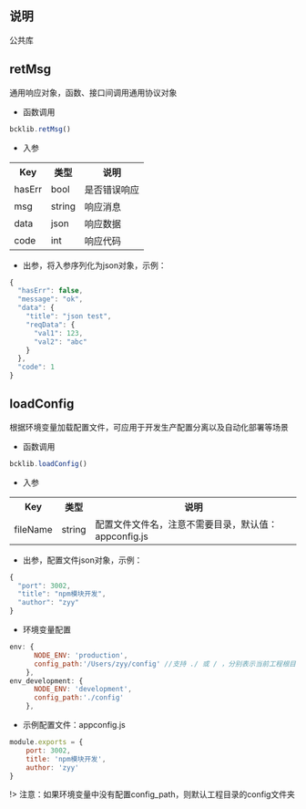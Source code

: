## 说明
公共库

## retMsg
通用响应对象，函数、接口间调用通用协议对象
- 函数调用
```javascript
bcklib.retMsg()
```

- 入参
<table data-hy-role="doctbl">
    <tr>
        <th>Key</th>
        <th>类型</th>
        <th>说明</th>
    </tr>
    <tr>
        <td>hasErr</td>
        <td>bool</td>
        <td>是否错误响应</td>
    </tr>
    <tr>
        <td>msg</td>
        <td>string</td>
        <td>响应消息</td>
    </tr>
    <tr>
        <td>data</td>
        <td>json</td>
        <td>响应数据</td>
    </tr>
    <tr>
        <td>code</td>
        <td>int</td>
        <td>响应代码</td>
    </tr>
</table>

- 出参，将入参序列化为json对象，示例：
```javascript
{
  "hasErr": false,
  "message": "ok",
  "data": {
    "title": "json test",
    "reqData": {
      "val1": 123,
      "val2": "abc"
    }
  },
  "code": 1
}
```

## loadConfig
根据环境变量加载配置文件，可应用于开发生产配置分离以及自动化部署等场景
- 函数调用
```javascript
bcklib.loadConfig()
```

- 入参
<table data-hy-role="doctbl">
    <tr>
        <th>Key</th>
        <th>类型</th>
        <th>说明</th>
    </tr>
    <tr>
        <td>fileName</td>
        <td>string</td>
        <td>配置文件文件名，注意不需要目录，默认值：appconfig.js</td>
    </tr>
</table>

- 出参，配置文件json对象，示例：
```javascript
{
  "port": 3002,
  "title": "npm模块开发",
  "author": "zyy"
}
```

- 环境变量配置
```javascript
env: {
      NODE_ENV: 'production',
      config_path:'/Users/zyy/config' //支持 ./ 或 / ，分别表示当前工程根目录和系统根目录
    },
env_development: {
      NODE_ENV: 'development',
      config_path:'./config'
    },
```

- 示例配置文件：appconfig.js
```javascript
module.exports = {
    port: 3002,
    title: 'npm模块开发',
    author: 'zyy'
}
```
!> 注意：如果环境变量中没有配置config_path，则默认工程目录的config文件夹

